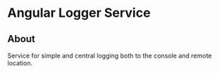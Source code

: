 # Angular Logger Service

## About

Service for simple and central logging both to the console and remote location.
